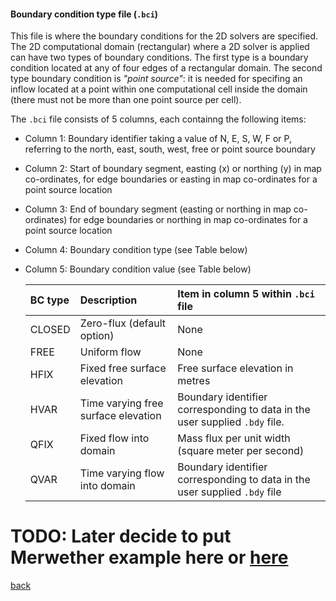 #### Boundary condition type file (`.bci`)

This file is where the boundary conditions for the 2D solvers are specified. The 2D computational domain (rectangular) where a 2D solver is applied can have two types of boundary conditions. The first type is a boundary condition located at any of four edges of a rectangular domain. The second type boundary condition is _"point source"_: it is needed for specifing an inflow located at a point within one computational cell inside the domain (there must not be more than one point source per cell).

The `.bci` file consists of 5 columns, each containng the following items:

- Column 1: Boundary identifier taking a value of N, E, S, W, F or P, referring to the north, east, south, west, free or point source boundary 

- Column 2: Start of boundary segment, easting (x) or northing (y) in map co-ordinates, for edge boundaries or easting in map co-ordinates for a point source location

- Column 3: End of boundary segment (easting or northing in map co-ordinates) for edge boundaries or northing in map co-ordinates for a point source location

- Column 4: Boundary condition type (see Table below)

- Column 5: Boundary condition value (see Table below)

  | BC type | Description | Item in column 5 within `.bci` file |
   | :---         | :---      | :--- |
   | CLOSED   | Zero-flux (default option)     | None  |
   | FREE     | Uniform flow       | None   |
   | HFIX     | Fixed free surface elevation      | Free surface elevation in metres    |
   | HVAR     | Time varying free surface elevation       | Boundary identifier corresponding to data in the user supplied `.bdy` file.   |
   | QFIX     | Fixed flow into domain     | Mass flux per unit width (square meter per second)     |
   | QVAR     | Time varying flow into domain       | Boundary identifier corresponding to data in the user supplied `.bdy` file     |


# TODO: Later decide to put Merwether example here or [here](/Merewether2)

[back](/Merewether1.md)
